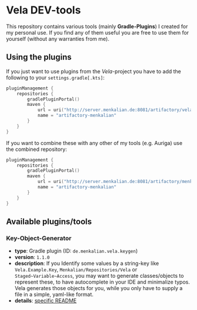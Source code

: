 # Vela DEV-tools

This repository contains various tools (mainly **Gradle-Plugins**) I created for my personal use. If you find any of them useful you are free to use them for yourself (without any warranties from me).

## Using the plugins

If you just want to use plugins from the *Vela*-project you have to add the following to your `settings.gradle[.kts]`:

```kotlin
pluginManagement {
    repositories {
        gradlePluginPortal()
        maven {
            url = uri("http://server.menkalian.de:8081/artifactory/vela")
            name = "artifactory-menkalian"
        }
    }
}
```

If you want to combine these with any other of my tools (e.g. Auriga) use the combined repository:

```kotlin
pluginManagement {
    repositories {
        gradlePluginPortal()
        maven {
            url = uri("http://server.menkalian.de:8081/artifactory/menkalian")
            name = "artifactory-menkalian"
        }
    }
}
```

## Available plugins/tools

### Key-Object-Generator

- **type**: Gradle plugin (ID: `de.menkalian.vela.keygen`)
- **version**: `1.1.0`
- **description**:
  If you Identify some values by a string-key like `Vela.Example.Key`, `Menkalian/Repositories/Vela` or `Staged~Variable~Access`, you may want to generate classes/objects to represent these, to have autocomplete in your IDE and minimalize typos. Vela generates those objects for you, while you only have to supply a file in a simple, yaml-like format.
- **details**: [specific README](key-object-generator-plugin/README.md)